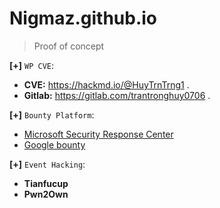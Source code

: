 # Nigmaz.github.io

> Proof of concept

__[+]__ `WP CVE`:

- __CVE:__ https://hackmd.io/@HuyTrnTrng1 .
- __Gitlab:__ https://gitlab.com/trantronghuy0706 .

__[+]__ `Bounty Platform`:
- [Microsoft Security Response Center](https://www.microsoft.com/en-us/msrc/bounty)
- [Google bounty](https://google.github.io/security-research/kernelctf/rules.html)

__[+]__ `Event Hacking`: 
- __Tianfucup__
- __Pwn2Own__
